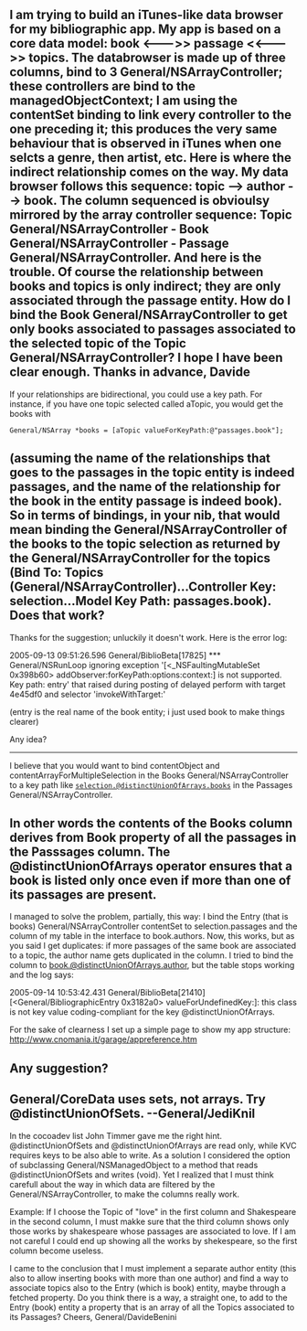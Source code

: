 
I am trying to build an iTunes-like data browser for my bibliographic app. 
My app is based on a core data model: book <--->> passage <<--->> topics. The databrowser is made up of three columns, bind to 3 General/NSArrayController; these controllers are bind to the managedObjectContext; I am using the contentSet binding to link every controller to the one preceding it; this produces the very same behaviour that is observed in iTunes when one selcts a genre, then artist, etc.
Here is where the indirect relationship comes on the way.
My data browser follows this sequence: topic --> author --> book. The column sequenced is obvioulsy mirrored by the array controller sequence:
Topic General/NSArrayController  - Book General/NSArrayController - Passage General/NSArrayController.
And here is the trouble. Of course the relationship between books and topics is only indirect; they are only associated through the passage entity. How do I bind the Book General/NSArrayController to get only books associated to passages associated to the selected topic of the Topic General/NSArrayController?
I hope I have been clear enough.
Thanks in advance,
Davide
----
If your relationships are bidirectional, you could use a key path.
For instance, if you have one topic selected called     aTopic, you would get the books with

    General/NSArray *books = [aTopic valueForKeyPath:@"passages.book"];

(assuming the name of the relationships that goes to the passages in the     topic entity is indeed     passages, and the name of the relationship for the book in the entity     passage is indeed     book). So in terms of bindings, in your nib, that would mean binding the General/NSArrayController of the books to the topic selection as returned by the General/NSArrayController for the topics (Bind To: Topics (General/NSArrayController)...Controller Key: selection...Model Key Path: passages.book). Does that work?
----

Thanks for the suggestion; unluckily it doesn't work. Here is the error log:

2005-09-13 09:51:26.596 General/BiblioBeta[17825] *** General/NSRunLoop ignoring exception '[<_NSFaultingMutableSet 0x398b60> addObserver:forKeyPath:options:context:] is not supported. Key path: entry' that raised during posting of delayed perform with target 4e45df0 and selector 'invokeWithTarget:'

(entry is the real name of the book entity; i just used book to make things clearer)

Any idea?

----
I believe that you would want to bind contentObject and contentArrayForMultipleSelection in the Books General/NSArrayController to a key path like 
<code>selection.@distinctUnionOfArrays.books</code> in the Passages General/NSArrayController. 

In other words the contents of the Books column derives from Book property of all the passages in the Passsages column. The @distinctUnionOfArrays operator ensures that a book is listed only once even if more than one of its passages are present.
----
I managed to solve the problem, partially, this way: I bind the Entry (that is books) General/NSArrayController contentSet to selection.passages and the column of my table in the interface to book.authors. Now, this works, but as you said I get duplicates: if more passages of the same book are associated to a topic, the author name gets duplicated in the column. I tried to bind the column to book.@distinctUnionOfArrays.author, but the table stops working and the log says:

2005-09-14 10:53:42.431 General/BiblioBeta[21410] [<General/BibliographicEntry 0x3182a0> valueForUndefinedKey:]: this class is not key value coding-compliant for the key @distinctUnionOfArrays.

For the sake of clearness I set up a simple page to show my app structure: http://www.cnomania.it/garage/appreference.htm


Any suggestion?
----
General/CoreData uses sets, not arrays. Try     @distinctUnionOfSets. --General/JediKnil
----
In the cocoadev list John Timmer gave me the right hint. @distinctUnionOfSets and @distinctUnionOfArrays are read only, while KVC requires keys to be also able to write. As a solution I considered the option of subclassing General/NSManagedObject to a method that reads @distinctUnionOfSets and writes (void). Yet I realized that I must think carefull about the way in which data are filtered by the General/NSArrayController, to make the columns really work. 

Example: If I choose the Topic of "love" in the first column and Shakespeare in the second column, I must makke sure that the third column shows only those works by shakespeare whose passages are associated to love. If I am not careful I could end up showing all the works by shekespeare, so the first column become useless.

I came to the conclusion that I must implement a separate author entity (this also to allow inserting books with more than one author) and find a way to associate topics also to the Entry (which is book) entity, maybe through a fetched property. 
Do you think there is a way, a straight one, to add to the  Entry (book) entity a property that is an array of all the Topics associated to its Passages?
Cheers, General/DavideBenini